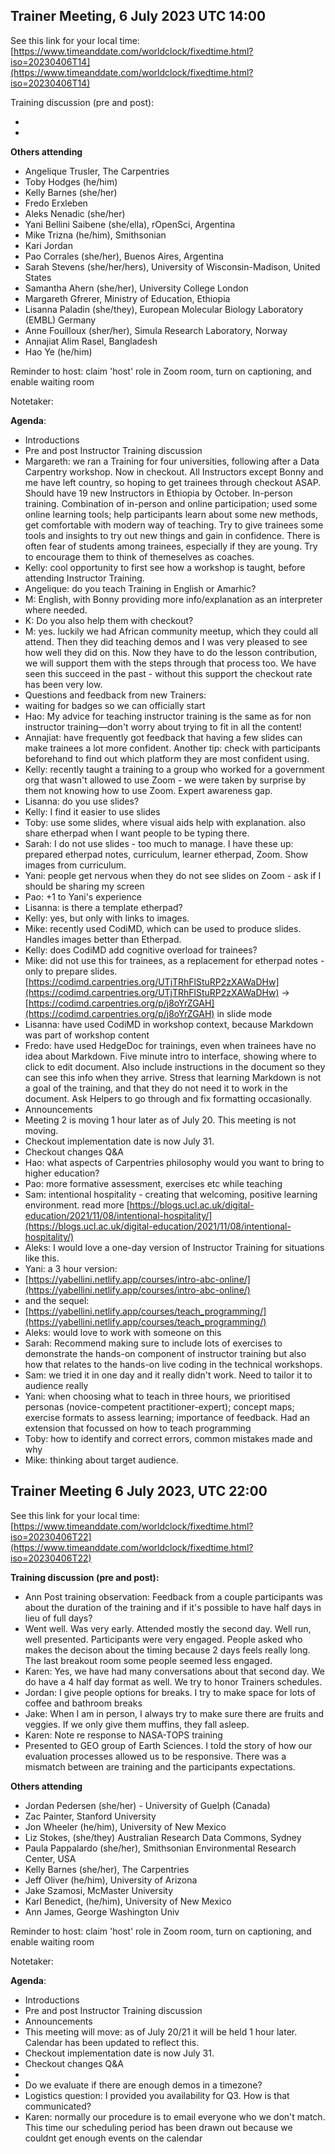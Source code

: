 ## Trainer Meeting, 6 July 2023  UTC 14:00 

See this link for your local time: [https://www.timeanddate.com/worldclock/fixedtime.html?iso=20230406T14](https://www.timeanddate.com/worldclock/fixedtime.html?iso=20230406T14) 

Training discussion (pre and post):



*     
*    

**Others attending**   



* Angelique Trusler, The Carpentries
* Toby Hodges (he/him)
* Kelly Barnes (she/her)
* Fredo Erxleben
* Aleks Nenadic (she/her)
* Yani Bellini Saibene (she/ella), rOpenSci, Argentina
* Mike Trizna (he/him), Smithsonian
* Kari Jordan
* Pao Corrales (she/her), Buenos Aires, Argentina
* Sarah Stevens (she/her/hers), University of Wisconsin-Madison, United States
* Samantha Ahern (she/her), University College London
* Margareth Gfrerer, Ministry of Education, Ethiopia
* Lisanna Paladin (she/they), European Molecular Biology Laboratory (EMBL) Germany
* Anne Fouilloux (sher/her), Simula Research Laboratory, Norway
* Annajiat Alim Rasel, Bangladesh
* Hao Ye (he/him)

Reminder to host: claim 'host' role in Zoom room, turn on captioning, and enable waiting room

Notetaker: 

**Agenda**:



* Introductions
* Pre and post Instructor Training discussion
* Margareth: we ran a Training for four universities, following after a Data Carpentry workshop. Now in checkout. All Instructors except Bonny and me have left country, so hoping to get trainees through checkout ASAP. Should have 19 new Instructors in Ethiopia by October. In-person training. Combination of in-person and online participation; used some online learning tools; help participants learn about some new methods, get comfortable with modern way of teaching. Try to give trainees some tools and insights to try out new things and gain in confidence. There is often fear of students among trainees, especially if they are young. Try to encourage them to think of themeselves as coaches.
* Kelly: cool opportunity to first see how a workshop is taught, before attending Instructor Training.
* Angelique: do you teach Training in English or Amarhic?
* M: English, with Bonny providing more info/explanation as an interpreter where needed.
* K: Do you also help them with checkout?
* M: yes. luckily we had African community meetup, which they could all attend. Then they did teaching demos and I was very pleased to see how well they did on this. Now they have to do the lesson contribution, we will support them with the steps through that process too. We have seen this succeed in the past - without this support the checkout rate has been very low. 
* Questions and feedback from new Trainers:
* waiting for badges so we can officially start
* Hao: My advice for teaching instructor training is the same as for non instructor training—don't worry about trying to fit in all the content!
* Annajiat: have frequently got feedback that having a few slides can make trainees a lot more confident. Another tip: check with participants beforehand to find out which platform they are most confident using.
* Kelly: recently taught a training to a group who worked for a government org that wasn't allowed to use Zoom - we were taken by surprise by them not knowing how to use Zoom. Expert awareness gap.
* Lisanna: do you use slides?
* Kelly: I find it easier to use slides
* Toby: use some slides, where visual aids help with explanation. also share etherpad when I want people to be typing there.
* Sarah: I do not use slides - too much to manage. I have these up: prepared etherpad notes, curriculum, learner etherpad, Zoom. Show images from curriculum.
* Yani: people get nervous when they do not see slides on Zoom - ask if I should be sharing my screen
* Pao: +1 to Yani's experience
* Lisanna: is there a template etherpad?
* Kelly: yes, but only with links to images. 
* Mike: recently used CodiMD, which can be used to produce slides. Handles images better than Etherpad.
* Kelly: does CodiMD add cognitive overload for trainees?
* Mike: did not use this for trainees, as a replacement for etherpad notes - only to prepare slides. [https://codimd.carpentries.org/UTjTRhFlStuRP2zXAWaDHw](https://codimd.carpentries.org/UTjTRhFlStuRP2zXAWaDHw) -> [https://codimd.carpentries.org/p/j8oYrZGAH](https://codimd.carpentries.org/p/j8oYrZGAH) in slide mode
* Lisanna: have used CodiMD in workshop context, because Markdown was part of workshop content
* Fredo: have used HedgeDoc for trainings, even when trainees have no idea about Markdown. Five minute intro to interface, showing where to click to edit document. Also include instructions in the document so they can see this info when they arrive. Stress that learning Markdown is not a goal of the training, and that they do not need it to work in the document. Ask Helpers to go through and fix formatting occasionally.
* Announcements
* Meeting 2 is moving 1 hour later as of July 20. This meeting is not moving.
* Checkout implementation date is now July 31.
* Checkout changes Q&A
* Hao: what aspects of Carpentries philosophy would you want to bring to higher education?
* Pao: more formative assessment, exercises etc while teaching
* Sam: intentional hospitality - creating that welcoming, positive learning environment. read more [https://blogs.ucl.ac.uk/digital-education/2021/11/08/intentional-hospitality/](https://blogs.ucl.ac.uk/digital-education/2021/11/08/intentional-hospitality/)
* Aleks: I would love a one-day version of Instructor Training for situations like this.
* Yani: a 3 hour version:
* [https://yabellini.netlify.app/courses/intro-abc-online/](https://yabellini.netlify.app/courses/intro-abc-online/)
* and the sequel:
* [https://yabellini.netlify.app/courses/teach_programming/](https://yabellini.netlify.app/courses/teach_programming/)
* Aleks: would love to work with someone on this
* Sarah: Recommend making sure to include lots of exercises to demonstrate the hands-on component of instructor training but also how that relates to the hands-on live coding in the technical workshops.
* Sam: we tried it in one day and it really didn't work. Need to tailor it to audience really
* Yani: when choosing what to teach in three hours, we prioritised personas (novice-competent practitioner-expert); concept maps; exercise formats to assess learning; importance of feedback. Had an extension that focussed on how to teach programming
* Toby: how to identify and correct errors, common mistakes made and why
* Mike: thinking about target audience.


## Trainer Meeting 6 July 2023, UTC 22:00

See this link for your local time: [https://www.timeanddate.com/worldclock/fixedtime.html?iso=20230406T22](https://www.timeanddate.com/worldclock/fixedtime.html?iso=20230406T22)

**Training discussion (pre and post):**



* Ann Post training observation: Feedback from a couple participants was about the duration of the training and if it's possible to have half days in lieu of full days?
* Went well. Was very early. Attended mostly the second day. Well run, well presented. Participants were very engaged. People asked who makes the decison about the timing because 2 days feels really long. The last breakout room some people seemed less engaged. 
* Karen: Yes, we have had many conversations about that second day. We do have a 4 half day format as well. We try to honor Trainers schedules. 
* Jordan: I give people options for breaks. I try to make space for lots of coffee and bathroom breaks
* Jake: When I am in person, I always try to make sure there are fruits and veggies. If we only give them muffins, they fall asleep. 
* Karen: Note re response to NASA-TOPS training
* Presented to GEO group of Earth Sciences. I told the story of how our evaluation processes allowed us to be responsive. There was a mismatch between are training and the participants expectations. 

**Others attending**   



* Jordan Pedersen (she/her) - University of Guelph (Canada)
* Zac Painter, Stanford University
* Jon Wheeler (he/him), University of New Mexico
* Liz Stokes, (she/they) Australian Research Data Commons, Sydney
* Paula Pappalardo (she/her), Smithsonian Environmental Research Center, USA
* Kelly Barnes (she/her), The Carpentries 
* Jeff Oliver (he/him), University of Arizona
* Jake Szamosi, McMaster University
* Karl Benedict, (he/him), University of New Mexico
* Ann James, George Washington Univ

Reminder to host: claim 'host' role in Zoom room, turn on captioning, and enable waiting room

Notetaker: 

**Agenda**:



* Introductions
* Pre and post Instructor Training discussion
* Announcements
* This meeting will move: as of July 20/21 it will be held 1 hour later. Calendar has been updated to reflect this.
* Checkout implementation date is now July 31.
* Checkout changes Q&A
* 
* Do we evaluate if there are enough demos in a timezone? 
* Logistics question: I provided you availability for Q3. How is that communicated? 
* Karen: normally our procedure is to email everyone who we don't match. This time our scheduling period has been drawn out because we couldnt get enough events on the calendar
